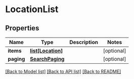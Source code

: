 # LocationList

## Properties
Name | Type | Description | Notes
------------ | ------------- | ------------- | -------------
**items** | [**list[Location]**](Location.md) |  | [optional] 
**paging** | [**SearchPaging**](SearchPaging.md) |  | [optional] 

[[Back to Model list]](../README.md#documentation-for-models) [[Back to API list]](../README.md#documentation-for-api-endpoints) [[Back to README]](../README.md)


